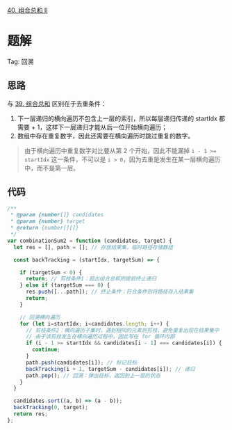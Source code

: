 [40. 组合总和 II](https://leetcode-cn.com/problems/combination-sum-ii/description/)

# 题解
Tag: 回溯

## 思路
与 [39. 组合总和](https://leetcode-cn.com/problems/combination-sum/description/) 区别在于去重条件：
1. 下一层递归的横向遍历不包含上一层的索引，所以每层递归传递的 startIdx 都需要 + 1，这样下一层递归才能从后一位开始横向遍历；
2. 数组中存在重复数字，因此还需要在横向遍历时跳过重复的数字。
> 由于横向遍历中重复数字对比要从第 2 个开始，因此不能漏掉 `i - 1 >= startIdx` 这一条件，不可以是 `i > 0`，因为去重是发生在某一层横向遍历中，而不是第一层。

## 代码
```js
/**
 * @param {number[]} candidates
 * @param {number} target
 * @return {number[][]}
 */
var combinationSum2 = function (candidates, target) {
  let res = [], path = []; // 存放结果集，临时路径存储数组

  const backTracking = (startIdx, targetSum) => {

    if (targetSum < 0) {
      return; // 剪枝条件1：超出组合总和则提前终止递归
    } else if (targetSum === 0) {
      res.push([...path]); // 终止条件：符合条件则将路径存入结果集
      return;
    }

    // 回溯横向遍历
    for (let i=startIdx; i<candidates.length; i++) {
      // 剪枝条件2：横向遍历子集时，遇到相同的元素则剪枝，避免重复出现在结果集中
      // 由于该剪枝发生在横向遍历过程中，因此写在 for 循环内部
      if (i - 1 >= startIdx && candidates[i - 1] === candidates[i]) {
        continue;
      }
      path.push(candidates[i]); // 标记目标
      backTracking(i + 1, targetSum - candidates[i]); // 递归
      path.pop(); // 回溯：弹出目标，返回到上一层的状态
    }
  }

  candidates.sort((a, b) => (a - b));
  backTracking(0, target);
  return res;
};
```